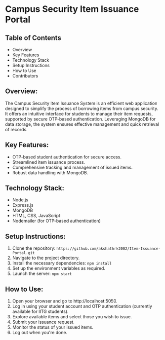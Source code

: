 # Campus Security Item Issuance Portal

## Table of Contents

- Overview
- Key Features
- Technology Stack
- Setup Instructions
- How to Use
- Contributors

## Overview:

The Campus Security Item Issuance System is an efficient web application designed to simplify the process of borrowing items from campus security. It offers an intuitive interface for students to manage their item requests, supported by secure OTP-based authentication. Leveraging MongoDB for data storage, the system ensures effective management and quick retrieval of records.

## Key Features:

- OTP-based student authentication for secure access.
- Streamlined item issuance process.
- Comprehensive tracking and management of issued items.
- Robust data handling with MongoDB.

## Technology Stack:

- Node.js
- Express.js
- MongoDB
- HTML, CSS, JavaScript
- Nodemailer (for OTP-based authentication)

## Setup Instructions:

1. Clone the repository: `https://github.com/akshathrk2002/Item-Issuance-Portal.git`
2. Navigate to the project directory.
3. Install the necessary dependencies: `npm install`
4. Set up the environment variables as required.
5. Launch the server: `npm start`

## How to Use:

1. Open your browser and go to http://localhost:5050.
2. Log in using your student account and OTP authentication (currently available for IITG students).
3. Explore available items and select those you wish to issue.
4. Submit your issuance request.
5. Monitor the status of your issued items.
6. Log out when you're done.
